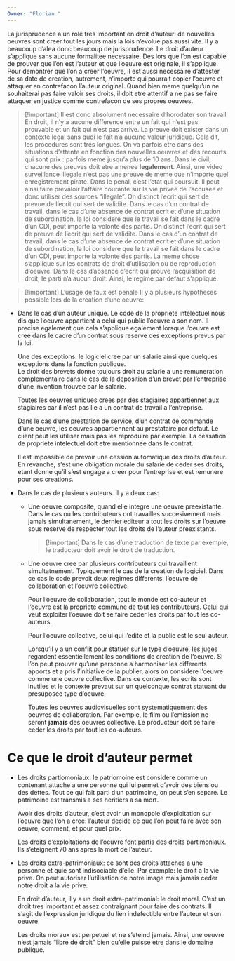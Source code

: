 ```yaml
---
Owner: "Florian "
---
```

La jurisprudence a un role tres important en droit d’auteur: de nouvelles oeuvres sont creer tout les jours mais la lois n’evolue pas aussi vite. Il y a beaucoup d’alea donc beaucoup de jurisprudence.
Le droit d’auteur s’applique sans aucune formalitee necessaire. Des lors que l’on est capable de prouver que l’on est l’auteur et que l’oeuvre est originale, il s’applique. Pour demontrer que l’on a creer l’oeuvre, il est aussi necessaire d’attester de sa date de creation, autrement, n’importe qui pourrait copier l’oeuvre et attaquer en contrefacon l’auteur original. Quand bien meme quelqu’un ne souhaiterai pas faire valoir ses droits, il doit etre attentif a ne pas se faire attaquer en justice comme contrefacon de ses propres oeuvres.

> [!important] Il est donc absolument necessaire d’horodater son travail
En droit, il n’y a aucune difference entre un fait qui n’est pas prouvable et un fait qui n’est pas arrive. La preuve doit exister dans un contexte legal sans quoi le fait n’a aucune valeur juridique.
Cela dit, les procedures sont tres longues. On va parfois etre dans des situations d’attente en fonction des nouvelles oeuvres et des recourts qui sont prix : parfois meme jusqu’a plus de 10 ans.
Dans le civil, chacune des preuves doit etre amenee **legalement**. Ainsi, une video surveillance illegale n’est pas une preuve de meme que n’importe quel enregistrement pirate.
Dans le penal, c’est l’etat qui poursuit. Il peut ainsi faire prevaloir l’affaire courante sur la vie privee de l’accusee et donc utiliser des sources “illegale”.
On distinct l’ecrit qui sert de prevue de l’ecrit qui sert de validite. Dans le cas d’un contrat de travail, dans le cas d’une absence de contrat ecrit et d’une situation de subordination, la loi considere que le travail se fait dans le cadre d’un CDI, peut importe la volonte des partis.
On distinct l’ecrit qui sert de preuve de l’ecrit qui sert de validite. Dans le cas d’un contrat de travail, dans le cas d’une absence de contrat ecrit et d’une situation de subordination, la loi considere que le travail se fait dans le cadre d’un CDI, peut importe la volonte des partis.
La meme chose s’applique sur les contrats de droit d’utilisation ou de reproduction d’oeuvre. Dans le cas d’absence d’ecrit qui prouve l’acquisition de droit, le parti n’a aucun droit. Ainsi, le regime par defaut s’applique.

> [!important] L’usage de faux est penale
Il y a plusieurs hypotheses possible lors de la creation d’une oeuvre:
- Dans le cas d’un auteur unique. Le code de la propriete intelectuel nous dis que l’oeuvre appartient a celui qui publie l’oeuvre a son nom. Il precise egalement que cela s’applique egalement lorsque l’oeuvre est cree dans le cadre d’un contrat sous reserve des exceptions prevus par la loi.
    
    Une des exceptions: le logiciel cree par un salarie ainsi que quelques exceptions dans la fonction publique.  
    Le droit des brevets donne toujours droit au salarie a une remuneration complementaire dans le cas de la deposition d’un brevet par l’entreprise d’une invention trouvee par le salarie.
    
    Toutes les oeuvres uniques crees par des stagiaires appartiennet aux stagiaires car il n’est pas lie a un contrat de travail a l’entreprise.
    
    Dans le cas d’une prestation de service, d’un contrat de commande d’une oeuvre, les oeuvres appartiennent au prestataire par defaut. Le client peut les utiliser mais pas les reproduire par exemple. La cessation de propriete intelectuel doit etre mentionnee dans le contrat.
    
    Il est impossible de prevoir une cession automatique des droits d’auteur. En revanche, s’est une obligation morale du salarie de ceder ses droits, etant donne qu’il s’est engage a creer pour l’entreprise et est remunere pour ses creations.
    
- Dans le cas de plusieurs auteurs. Il y a deux cas:
    - Une oeuvre composite, quand elle integre une oeuvre preexistante. Dans le cas ou les contributeurs ont travailles succesivement mais jamais simultanement, le dernier editeur a tout les droits sur l’oeuvre sous reserve de respecter tout les droits de l’auteur preexistants.
        
        > [!important] Dans le cas d’une traduction de texte par exemple, le traducteur doit avoir le droit de traduction.
        
    - Une oeuvre cree par plusieurs contributeurs qui travaillent simultatnement. Typiquement le cas de la creation de logiciel. Dans ce cas le code prevoit deux regimes differents: l’oeuvre de collaboration et l’oeuvre collective.
        
        Pour l’oeuvre de collaboration, tout le monde est co-auteur et l’oeuvre est la propriete commune de tout les contributeurs. Celui qui veut exploiter l’oeuvre doit se faire ceder les droits par tout les co-auteurs.
        
        Pour l’oeuvre collective, celui qui l’edite et la publie est le seul auteur.
        
        Lorsqu’il y a un conflit pour statuer sur le type d’oeuvre, les juges regardent essentiellement les conditions de creation de l‘oeuvre. Si l’on peut prouver qu’une personne a harmoniser les differents apports et a pris l’initiative de la publier, alors on considere l’oeuvre comme une oeuvre collective. Dans ce contexte, les ecrits sont inutiles et le contexte prevaut sur un quelconque contrat statuant du presuposee type d’oeuvre.
        
        Toutes les oeuvres audiovisuelles sont systematiquement des oeuvres de collaboration. Par exemple, le film ou l’emission ne seront **jamais** des oeuvres collective. Le producteur doit se faire ceder les droits par tout les co-auteurs.
        
# Ce que le droit d’auteur permet
- Les droits partiomoniaux: le patriomoine est considere comme un contenant attache a une personne qui lui permet d’avoir des biens ou des dettes. Tout ce qui fait parti d’un patrimoine, on peut s’en separe. Le patrimoine est transmis a ses heritiers a sa mort.
    
    Avoir des droits d’auteur, c’est avoir un monopole d’exploitation sur l’oeuvre que l’on a cree: l’auteur decide ce que l’on peut faire avec son oeuvre, comment, et pour quel prix.
    
    Les droits d’exploitations de l’oeuvre font partis des droits partimoniaux. Ils s’eteignent 70 ans apres la mort de l’auteur.
    
- Les droits extra-patrimoniaux: ce sont des droits attaches a une personne et quie sont indisociable d’elle. Par exemple: le droit a la vie prive. On peut autoriser l’utilisation de notre image mais jamais ceder notre droit a la vie prive.
    
    En droit d’auteur, il y a un droit extra-patrimonial: le droit moral. C’est un droit tres important et assez contraignant pour faire des contrats. Il s’agit de l’expression juridique du lien indefectible entre l’auteur et son oeuvre.
    
    Les droits moraux est perpetuel et ne s’eteind jamais. Ainsi, une oeuvre n’est jamais “libre de droit” bien qu’elle puisse etre dans le domaine publique.